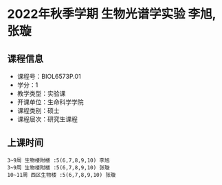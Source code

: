 # 2022年秋季学期 生物光谱学实验 李旭, 张璇






## 课程信息

- 课程号：BIOL6573P.01
- 学分：1
- 教学类型：实验课
- 开课单位：生命科学学院
- 课程类别：硕士
- 课程层次：研究生课程

## 上课时间

```
3~9周 生物楼附楼 :5(6,7,8,9,10) 李旭
3~9周 生物楼附楼 :5(6,7,8,9,10) 张璇
10~11周 西区生物楼 :5(6,7,8,9,10) 张璇
```

